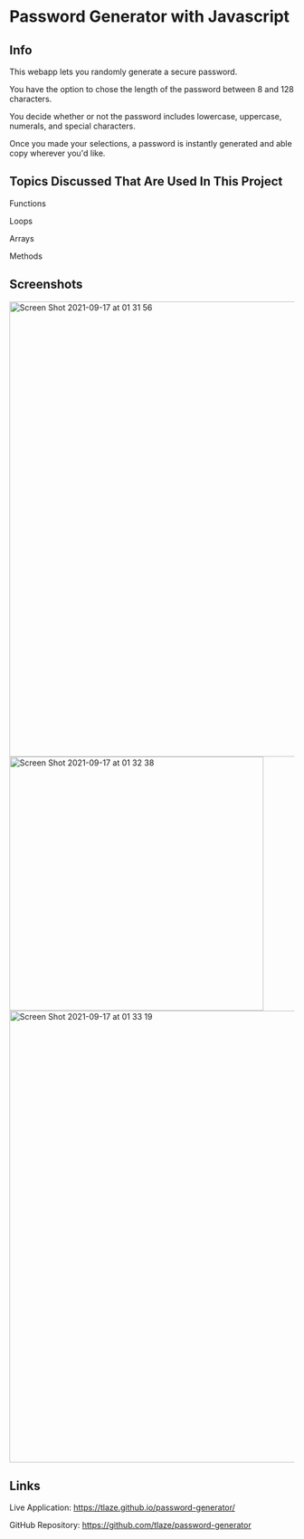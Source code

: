 # Password Generator with Javascript

## Info

This webapp lets you randomly generate a secure password.

You have the option to chose the length of the password between 8 and 128 characters.

You decide whether or not the password includes lowercase, uppercase, numerals, and special characters.

Once you made your selections, a password is instantly generated and able copy wherever you'd like.



## Topics Discussed That Are Used In This Project

Functions

Loops

Arrays

Methods


## Screenshots

<img width="805" alt="Screen Shot 2021-09-17 at 01 31 56" src="https://user-images.githubusercontent.com/47471193/133730726-98f721d5-ec79-42f5-afb2-9474c2ca1821.png">

<img width="449" alt="Screen Shot 2021-09-17 at 01 32 38" src="https://user-images.githubusercontent.com/47471193/133730731-27c34cfe-e36e-4675-9572-9322bf71325c.png">

<img width="799" alt="Screen Shot 2021-09-17 at 01 33 19" src="https://user-images.githubusercontent.com/47471193/133730788-ec7e7341-5e4f-419d-93b5-7e998347f684.png">

## Links

Live Application: https://tlaze.github.io/password-generator/

GitHub Repository: https://github.com/tlaze/password-generator
